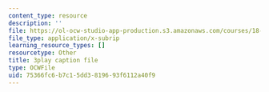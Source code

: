 ```yaml
---
content_type: resource
description: ''
file: https://ol-ocw-studio-app-production.s3.amazonaws.com/courses/18-01sc-single-variable-calculus-fall-2010/75366fc6b7c15dd3819693f6112a40f9_1RLctDS2hUQ.vtt
file_type: application/x-subrip
learning_resource_types: []
resourcetype: Other
title: 3play caption file
type: OCWFile
uid: 75366fc6-b7c1-5dd3-8196-93f6112a40f9
---
```

